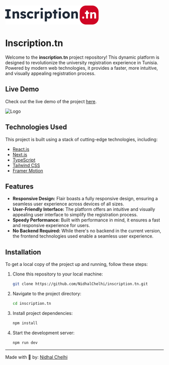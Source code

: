 ![Logo](https://github.com/NidhalChelhi/inscription.tn/blob/main/public/logo/logo_ex.svg)


# Inscription.tn
Welcome to the **inscription.tn** project repository! This dynamic platform is designed to revolutionize the university registration experience in Tunisia. Powered by modern web technologies, it provides a faster, more intuitive, and visually appealing registration process.


## Live Demo
Check out the live demo of the project [here](https://inscription-tn.vercel.app).


![Logo](https://github.com/NidhalChelhi/inscription.tn/blob/main/public/showcase/inscription_showcase.png)


## Technologies Used
This project is built using a stack of cutting-edge technologies, including:

- [React.js](https://reactjs.org/)
- [Next.js](https://nextjs.org/)
- [TypeScript](https://www.typescriptlang.org/)
- [Tailwind CSS](https://tailwindcss.com/)
- [Framer Motion](https://www.framer.com/motion/)


## Features
- **Responsive Design:** Flair boasts a fully responsive design, ensuring a seamless user experience across devices of all sizes.
- **User-Friendly Interface:** The platform offers an intuitive and visually appealing user interface to simplify the registration process.
- **Speedy Performance:** Built with performance in mind, it ensures a fast and responsive experience for users.
- **No Backend Required:** While there's no backend in the current version, the frontend technologies used enable a seamless user experience.

## Installation
To get a local copy of the project up and running, follow these steps:

1. Clone this repository to your local machine:
   ```bash
   git clone https://github.com/NidhalChelhi/inscription.tn.git
   ```

2. Navigate to the project directory:
   ```bash
   cd inscription.tn
   ```

3. Install project dependencies:
   ```bash
   npm install
   ```

4. Start the development server:
   ```bash
   npm run dev
   ```
---

Made with 🤍 by: [Nidhal Chelhi](https://nidhalchelhi.vercel.app)
